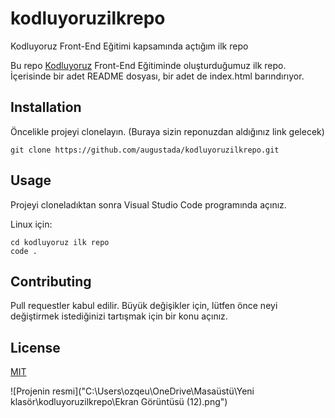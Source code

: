 # kodluyoruzilkrepo
Kodluyoruz Front-End Eğitimi kapsamında açtığım ilk repo

Bu repo [Kodluyoruz](https://www.kodluyoruz.org) Front-End Eğitiminde oluşturduğumuz ilk repo. İçerisinde bir adet README dosyası, bir adet de index.html barındırıyor.


## Installation

Öncelikle projeyi clonelayın. (Buraya sizin reponuzdan aldığınız link gelecek)

```
git clone https://github.com/augustada/kodluyoruzilkrepo.git

```

## Usage

Projeyi cloneladıktan sonra Visual Studio Code programında açınız.

Linux için:

```
cd kodluyoruz ilk repo
code .
```

## Contributing

Pull requestler kabul edilir. Büyük değişikler için, lütfen önce neyi değiştirmek istediğinizi tartışmak için bir konu açınız.

## License

[MIT]()

![Projenin resmi]("C:\Users\ozqeu\OneDrive\Masaüstü\Yeni klasör\kodluyoruzilkrepo\Ekran Görüntüsü (12).png")